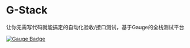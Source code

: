 # G-Stack
让你无需写代码就能搞定的自动化验收/接口测试，基于Gauge的全栈测试平台

[![Gauge Badge](https://gauge.org/Gauge_Badge.svg)](https://gauge.org)
